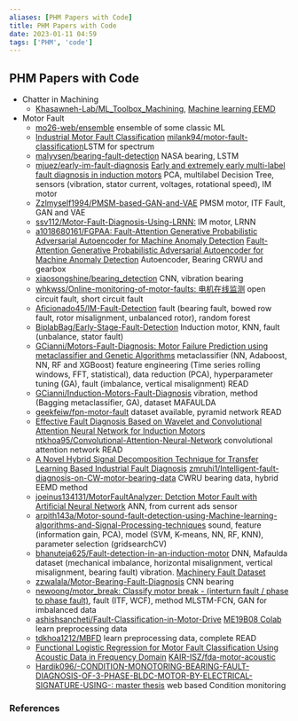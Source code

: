 ```yaml
---
aliases: [PHM Papers with Code]
title: PHM Papers with Code
date: 2023-01-11 04:59
tags: ['PHM', 'code']
---
```


## PHM Papers with Code

- Chatter in Machining
  - [Khasawneh-Lab/ML\_Toolbox\_Machining](https://github.com/Khasawneh-Lab/ML_Toolbox_Machining), [Machine learning EEMD](http://firaskhasawneh.com/assets/repo_docs/ML_WPT_EEMD_doc/index.html#yesilli2019)
- Motor Fault
  - [mo26-web/ensemble](https://github.com/mo26-web/Induction-Motor-Faults-Detection-with-Stacking-Ensemble-Method-and-Deep-Learning) ensemble of some classic ML
  - [Industrial Motor Fault Classification](https://towardsdatascience.com/industrial-motor-fault-classification-using-deep-learning-with-iot-implications-fd36ddc8ad5b) [milank94/motor-fault-classification](https://github.com/milank94/motor-fault-classification)LSTM for spectrum
  - [malyvsen/bearing-fault-detection](https://github.com/malyvsen/bearing-fault-detection) NASA bearing, LSTM
  - [mjuez/early-im-fault-diagnosis](https://github.com/mjuez/early-im-fault-diagnosis) [Early and extremely early multi-label fault diagnosis in induction motors](https://www.sciencedirect.com/science/article/abs/pii/S0019057820302755?via%3Dihub) PCA, multilabel Decision Tree, sensors (vibration, stator current, voltages, rotational speed), IM motor
  - [Zzlmyself1994/PMSM-based-GAN-and-VAE](https://github.com/Zzlmyself1994/PMSM-based-GAN-and-VAE) PMSM motor, ITF Fault, GAN and VAE
  - [ssv112/Motor-Fault-Diagnosis-Using-LRNN:](https://github.com/ssv112/Motor-Fault-Diagnosis-Using-LRNN) IM motor, LRNN
  - [a1018680161/FGPAA: Fault-Attention Generative Probabilistic Adversarial Autoencoder for Machine Anomaly Detection](https://github.com/a1018680161/FGPAA) [Fault-Attention Generative Probabilistic Adversarial Autoencoder for Machine Anomaly Detection](https://ieeexplore.ieee.org/abstract/document/9016153) Autoencoder, Bearing CRWU and gearbox
  - [xiaosongshine/bearing\_detection](https://github.com/xiaosongshine/bearing_detection_by_conv1d) CNN, vibration bearing
  - [whkwss/Online-monitoring-of-motor-faults: 电机在线监测](https://github.com/whkwss/Online-monitoring-of-motor-faults) open circuit fault, short circuit fault
  - [Aficionado45/IM-Fault-Detection](https://github.com/Aficionado45/IM-Fault-Detection) fault (bearing fault, bowed row fault, rotor misalignment, unbalanced rotor), random forest
  - [BiplabBag/Early-Stage-Fault-Detection](https://github.com/BiplabBag/Early-Stage-Fault-Detection-of-Stator-Winding-in-3-phase-Induction-Motor-using-Machine-Learning) Induction motor, KNN, fault (unbalance, stator fault)
  - [GCianni/Motors-Fault-Diagnosis: Motor Failure Prediction using metaclassifier and Genetic Algorithms](https://github.com/GCianni/Motors-Fault-Diagnosis) metaclassifier (NN, Adaboost, NN, RF and XGBoost) feature engineering (Time series rolling windows, FFT, statistical), data reduction (PCA), hyperparameter tuning (GA), fault (imbalance, vertical misalignment) READ
  - [GCianni/Induction-Motors-Fault-Diagnosis](https://github.com/GCianni/Induction-Motors-Fault-Diagnosis) vibration, method (Bagging metaclassifier, GA), dataset MAFAULDA
  - [geekfeiw/fpn-motor-fault](https://github.com/geekfeiw/fpn-motor-fault) dataset available, pyramid network READ
  - [Effective Fault Diagnosis Based on Wavelet and Convolutional Attention Neural Network for Induction Motors](https://ieeexplore.ieee.org/document/9666871) [ntkhoa95/Convolutional-Attention-Neural-Network](https://github.com/ntkhoa95/Convolutional-Attention-Neural-Network-for-Induction-Motors) convolutional attention network READ
  - [A Novel Hybrid Signal Decomposition Technique for Transfer Learning Based Industrial Fault Diagnosis](http://aetic.theiaer.org/archive/v5/v5n4/p4.html) [zmruhi1/Intelligent-fault-diagnosis-on-CW-motor-bearing-data](https://github.com/zmruhi1/Intelligent-fault-diagnosis-on-CW-motor-bearing-data) CWRU bearing data, hybrid EEMD method
  - [joeinus134131/MotorFaultAnalyzer: Detction Motor Fault with Artificial Neural Network](https://github.com/joeinus134131/MotorFaultAnalyzer) ANN, from current ads sensor
  - [arpith143a/Motor-sound-fault-detection-using-Machine-learning-algorithms-and-Signal-Processing-techniques](https://github.com/arpith143a/Motor-sound-fault-detection-using-Machine-learning-algorithms-and-Signal-Processing-techniques) sound, feature (information gain, PCA), model (SVM, K-means, NN, RF, KNN), parameter selection (gridsearchCV)
  - [bhanuteja625/Fault-detection-in-an-induction-motor](https://github.com/bhanuteja625/Fault-detection-in-an-induction-motor) DNN, Mafaulda dataset (mechanical imbalance, horizontal misalignment, vertical misalignment, bearing fault) vibration. [Machinery Fault Dataset](https://www.kaggle.com/datasets/uysalserkan/fault-induction-motor-dataset/code)
  - [zzwalala/Motor-Bearing-Fault-Diagnosis](https://github.com/zzwalala/Motor-Bearing-Fault-Diagnosis) CNN bearing
  - [newoong/motor\_break: Classify motor break - (interturn fault / phase to phase fault)](https://github.com/newoong/motor_break), fault (ITF, WCF), method MLSTM-FCN, GAN for imbalanced data
  - [ashishsancheti/Fault-Classification-in-Motor-Drive](https://github.com/ashishsancheti/Fault-Classification-in-Motor-Drive) [ME19B08 Colab](https://colab.research.google.com/drive/13aAU2x0-o4zNzqAZQgWGyNxQmG57ELAI) learn preprocessing data
  - [tdkhoa1212/MBFD](https://github.com/tdkhoa1212/MBFD) learn preprocessing data, complete READ
  - [Functional Logistic Regression for Motor Fault Classification Using Acoustic Data in Frequency Domain](https://www.mdpi.com/1996-1073/15/15/5535) [KAIR-ISZ/fda-motor-acoustic](https://github.com/KAIR-ISZ/fda-motor-acoustic)
  - [Hardik096/-CONDITION-MONOTORING-BEARING-FAULT-DIAGNOSIS-OF-3-PHASE-BLDC-MOTOR-BY-ELECTRICAL-SIGNATURE-USING-: master thesis](https://github.com/Hardik096/-CONDITION-MONOTORING-BEARING-FAULT-DIAGNOSIS-OF-3-PHASE-BLDC-MOTOR-BY-ELECTRICAL-SIGNATURE-USING-) web based Condition monitoring

### References
